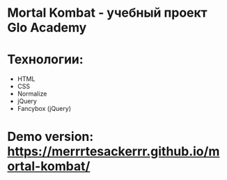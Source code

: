 # Mortal Kombat - учебный проект Glo Academy
# Технологии:
- HTML
- CSS
- Normalize
- jQuery
- Fancybox (jQuery)
# Demo version: https://merrrtesackerrr.github.io/mortal-kombat/
